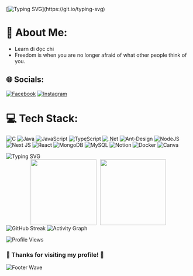 [![Typing SVG](https://readme-typing-svg.demolab.com?font=Shadows+Into+Light&size=30&pause=1000&color=F788EF&random=false&width=435&lines=MY+NAME+IS+BOF+!!!!)](https://git.io/typing-svg)

# 💫 About Me:
+ Learn đi đọc chi 
+ Freedom is when you are no longer afraid of what other people think of you.

## 🌐 Socials:
[![Facebook](https://img.shields.io/badge/Facebook-%231877F2.svg?logo=Facebook&logoColor=white)](https://www.facebook.com/bebof2004) [![Instagram](https://img.shields.io/badge/Instagram-%23E4405F.svg?logo=Instagram&logoColor=white)](https://www.instagram.com/bebof410/) 

# 💻 Tech Stack:
![C](https://img.shields.io/badge/c-%2300599C.svg?style=plastic&logo=c&logoColor=white) ![Java](https://img.shields.io/badge/java-%23ED8B00.svg?style=plastic&logo=openjdk&logoColor=white) ![JavaScript](https://img.shields.io/badge/javascript-%23323330.svg?style=plastic&logo=javascript&logoColor=%23F7DF1E) ![TypeScript](https://img.shields.io/badge/typescript-%23007ACC.svg?style=plastic&logo=typescript&logoColor=white) ![.Net](https://img.shields.io/badge/.NET-5C2D91?style=plastic&logo=.net&logoColor=white) ![Ant-Design](https://img.shields.io/badge/-AntDesign-%230170FE?style=plastic&logo=ant-design&logoColor=white) ![NodeJS](https://img.shields.io/badge/node.js-6DA55F?style=plastic&logo=node.js&logoColor=white) ![Next JS](https://img.shields.io/badge/Next-black?style=plastic&logo=next.js&logoColor=white) ![React](https://img.shields.io/badge/react-%2320232a.svg?style=plastic&logo=react&logoColor=%2361DAFB) ![MongoDB](https://img.shields.io/badge/MongoDB-%234ea94b.svg?style=plastic&logo=mongodb&logoColor=white) ![MySQL](https://img.shields.io/badge/mysql-%2300000f.svg?style=plastic&logo=mysql&logoColor=white) ![Notion](https://img.shields.io/badge/Notion-%23000000.svg?style=flat&logo=notion&logoColor=white) ![Docker](https://img.shields.io/badge/docker-%230db7ed.svg?style=flat&logo=docker&logoColor=white) ![Canva](https://img.shields.io/badge/Canva-%2300C4CC.svg?style=flat&logo=Canva&logoColor=white)


<!-- Typing Animation -->
<img src="https://readme-typing-svg.herokuapp.com?font=Fira+Code&size=32&pause=1000&color=36BCF7&center=true&vCenter=true&width=800&height=100&lines=%F0%9F%92%AB+%22Code+is+poetry+written+in+logic%22;%F0%9F%9A%80+Welcome+to+my+digital+world!;%F0%9F%8C%9F+Building+the+future+with+code" alt="Typing SVG" />

<!-- GitHub Stats -->
<div style="display: flex; justify-content: center; gap: 10px;">
<img height="180em" src="https://github-readme-stats.vercel.app/api?username=MyNameIsBof&show_icons=true&theme=tokyonight&include_all_commits=true&count_private=true"/>
<img height="180em" src="https://github-readme-stats.vercel.app/api/top-langs/?username=MyNameIsBof&layout=compact&langs_count=8&theme=tokyonight"/>
</div>

<!-- GitHub Streak -->
<img src="https://github-readme-streak-stats.herokuapp.com/?user=MyNameIsBof&theme=tokyonight" alt="GitHub Streak" />

<!-- Activity Graph -->
<img src="https://github-readme-activity-graph.vercel.app/graph?username=MyNameIsBof&theme=tokyo-night&hide_border=true" alt="Activity Graph" />

<!-- Snake Animation -->
<picture>
  <source media="(prefers-color-scheme: dark)" srcset="https://raw.githubusercontent.com/MyNameIsBof/MyNameIsBof/output/github-contribution-grid-snake-dark.svg">
  <source media="(prefers-color-scheme: light)" srcset="https://raw.githubusercontent.com/MyNameIsBof/MyNameIsBof/output/github-contribution-grid-snake.svg">
</picture>

![Profile Views](https://komarev.com/ghpvc/?username=MyNameIsBof&color=blue&style=flat-square&label=Profile+Views)


### 🌟 Thanks for visiting my profile! 🌟

<img src="https://capsule-render.vercel.app/api?type=waving&color=gradient&height=100&section=footer" alt="Footer Wave"/>
